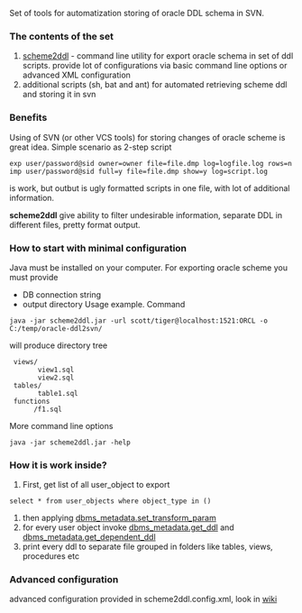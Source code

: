 Set of tools for automatization storing of oracle DDL schema in SVN.

### The contents of the set ###
  1. [scheme2ddl](https://github.com/qwazer/scheme2ddl) - command line utility for export oracle schema in set of ddl scripts. provide lot of configurations via basic command line options or advanced XML configuration
  1. additional scripts (sh, bat and ant) for automated retrieving scheme ddl and storing it in svn


### Benefits ###
Using of SVN (or other VCS tools) for storing changes of oracle scheme is great idea.
Simple scenario as 2-step script
```
exp user/password@sid owner=owner file=file.dmp log=logfile.log rows=n
imp user/password@sid full=y file=file.dmp show=y log=script.log
```
is work, but outbut is ugly formatted scripts in one file, with lot of additional information.

**scheme2ddl** give ability to filter undesirable information, separate DDL in different files, pretty format output.


### How to start with minimal configuration ###
Java must be installed on your computer.
For exporting oracle scheme you must provide
  * DB connection string
  * output directory
Usage example. Command
```
java -jar scheme2ddl.jar -url scott/tiger@localhost:1521:ORCL -o C:/temp/oracle-ddl2svn/
```
will produce directory tree
```
 views/
       view1.sql
       view2.sql
 tables/
       table1.sql
 functions
      /f1.sql  
```

More command line options
```
java -jar scheme2ddl.jar -help
```


### How it is work inside? ###

  1. First, get list of all user\_object to export
```
select * from user_objects where object_type in ()
```
  1. then applying [dbms\_metadata.set\_transform\_param](http://download.oracle.com/docs/cd/B19306_01/appdev.102/b14258/d_metada.htm#i1000135)
  1. for every user object invoke [dbms\_metadata.get\_ddl](http://download.oracle.com/docs/cd/B19306_01/appdev.102/b14258/d_metada.htm#i1019414) and [dbms\_metadata.get\_dependent\_ddl](http://download.oracle.com/docs/cd/B19306_01/appdev.102/b14258/d_metada.htm#i1019414)
  1. print every ddl to separate file grouped in folders like tables, views, procedures etc

### Advanced configuration ###
advanced configuration provided in scheme2ddl.config.xml,
look in [wiki](http://code.google.com/p/scheme2ddl/wiki/Configuration)